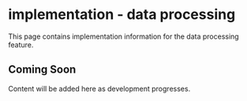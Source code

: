 # implementation - data processing

This page contains implementation information for the data processing feature.

## Coming Soon

Content will be added here as development progresses.
